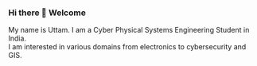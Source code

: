 ### Hi there 👋 Welcome  
My name is Uttam. I am a Cyber Physical Systems Engineering Student in India.  
I am interested in various domains from electronics to cybersecurity and GIS.  